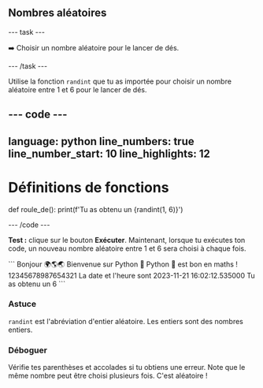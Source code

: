 <h2 class="c-project-heading--task">Nombres aléatoires</h2>

--- task ---

➡️ Choisir un nombre aléatoire pour le lancer de dés.

--- /task ---

Utilise la fonction `randint` que tu as importée pour choisir un nombre aléatoire entre 1 et 6 pour le lancer de dés.

--- code ---
---
language: python
line_numbers: true
line_number_start: 10
line_highlights: 12
---

# Définitions de fonctions
def roule_de():
    print(f'Tu as obtenu un {randint(1, 6)}')

--- /code ---

**Test :** clique sur le bouton **Exécuter**.
Maintenant, lorsque tu exécutes ton code, un nouveau nombre aléatoire entre 1 et 6 sera choisi à chaque fois.

<div class="c-project-output">
```
Bonjour 🌍🌎🌏
Bienvenue sur Python 🐍
Python 🐍 est bon en maths !
12345678987654321
La date et l'heure sont 2023-11-21 16:02:12.535000
Tu as obtenu un 6
```
</div>

<div class="c-project-callout c-project-callout--tip">

### Astuce

`randint` est l'abréviation d'entier aléatoire. Les entiers sont des nombres entiers.

</div>

<div class="c-project-callout c-project-callout--debug">

### Déboguer

Vérifie tes parenthèses et accolades si tu obtiens une erreur. Note que le même nombre peut être choisi plusieurs fois. C'est aléatoire !

</div>
